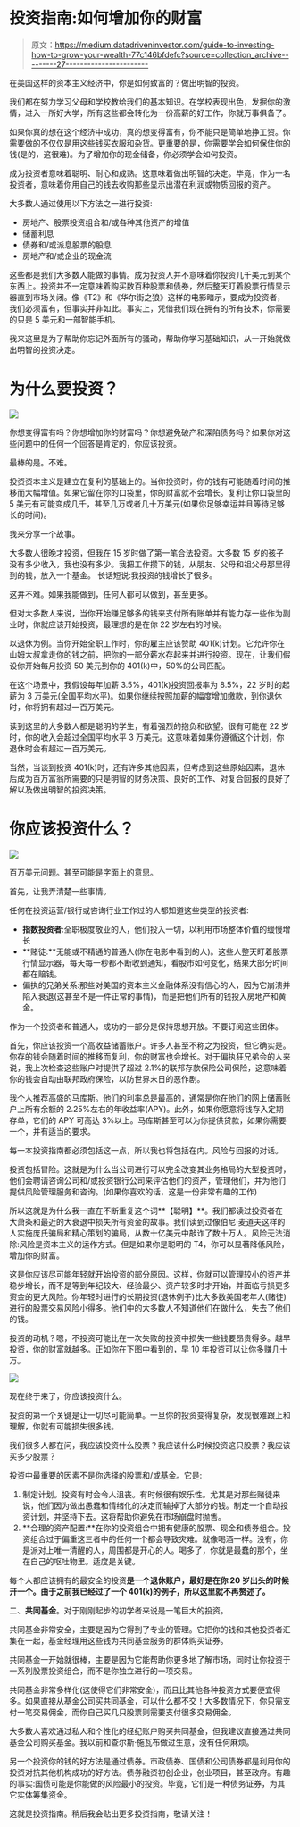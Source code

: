 # 投资指南:如何增加你的财富

> 原文：<https://medium.datadriveninvestor.com/guide-to-investing-how-to-grow-your-wealth-77c146bfdefc?source=collection_archive---------27----------------------->

在美国这样的资本主义经济中，你是如何致富的？做出明智的投资。

我们都在努力学习父母和学校教给我们的基本知识。在学校表现出色，发掘你的激情，进入一所好大学，所有这些都会转化为一份高薪的好工作，你就万事俱备了。

如果你真的想在这个经济中成功，真的想变得富有，你不能只是简单地挣工资。你需要做的不仅仅是用这些钱买衣服和杂货。更重要的是，你需要学会如何保住你的钱(是的，这很难)。为了增加你的现金储备，你必须学会如何投资。

成为投资者意味着聪明、耐心和成熟。这意味着做出明智的决定。毕竟，作为一名投资者，意味着你用自己的钱去收购那些显示出潜在利润或物质回报的资产。

大多数人通过使用以下方法之一进行投资:

*   房地产、股票投资组合和/或各种其他资产的增值
*   储蓄利息
*   债券和/或派息股票的股息
*   房地产和/或企业的现金流

这些都是我们大多数人能做的事情。成为投资人并不意味着你投资几千美元到某个东西上。投资并不一定意味着购买数百种股票和债券，然后整天盯着股票行情显示器直到市场关闭。像《T2》和《华尔街之狼》这样的电影暗示，要成为投资者，我们必须富有，但事实并非如此。事实上，凭借我们现在拥有的所有技术，你需要的只是 5 美元和一部智能手机。

我来这里是为了帮助你忘记外面所有的骚动，帮助你学习基础知识，从一开始就做出明智的投资决定。

# 为什么要投资？

![](img/2a988770b05e87983774be56a5e08758.png)

你想变得富有吗？你想增加你的财富吗？你想避免破产和深陷债务吗？如果你对这些问题中的任何一个回答是肯定的，你应该投资。

最棒的是。不难。

投资资本主义是建立在复利的基础上的。当你投资时，你的钱有可能随着时间的推移而大幅增值。如果它留在你的口袋里，你的财富就不会增长。复利让你口袋里的 5 美元有可能变成几千，甚至几万或者几十万美元(如果你足够幸运并且等待足够长的时间)。

我来分享一个故事。

大多数人很晚才投资，但我在 15 岁时做了第一笔合法投资。大多数 15 岁的孩子没有多少收入，我也没有多少。我把工作攒下的钱，从朋友、父母和祖父母那里得到的钱，放入一个基金。
长话短说:我投资的钱增长了很多。

这并不难。如果我能做到，任何人都可以做到，甚至更多。

但对大多数人来说，当你开始赚足够多的钱来支付所有账单并有能力存一些作为副业时，你就应该开始投资，最理想的是在你 22 岁左右的时候。

以退休为例。当你开始全职工作时，你的雇主应该赞助 401(k)计划。它允许你在山姆大叔拿走你的钱之前，把你的一部分薪水存起来并进行投资。现在，让我们假设你开始每月投资 50 美元到你的 401(k)中，50%的公司匹配。

在这个场景中，我假设每年加薪 3.5%，401(k)投资回报率为 8.5%，22 岁时的起薪为 3 万美元(全国平均水平)。如果你继续按照加薪的幅度增加缴款，到你退休时，你将拥有超过一百万美元。

读到这里的大多数人都是聪明的学生，有着强烈的抱负和欲望。很有可能在 22 岁时，你的收入会超过全国平均水平 3 万美元。这意味着如果你遵循这个计划，你退休时会有超过一百万美元。

当然，当谈到投资 401(k)时，还有许多其他因素，但考虑到这些原始因素，退休后成为百万富翁所需要的只是明智的财务决策、良好的工作、对复合回报的良好了解以及做出明智的投资决策。

# 你应该投资什么？

![](img/cf45c1cc5009d69df28a09d636bcfa95.png)

百万美元问题。甚至可能是字面上的意思。

首先，让我弄清楚一些事情。

任何在投资运营/银行或咨询行业工作过的人都知道这些类型的投资者:

*   **指数投资者**:全职极度敬业的人，他们投入一切，以利用市场整体价值的缓慢增长
*   **赌徒:**无能或不精通的普通人(你在电影中看到的人)。这些人整天盯着股票行情显示器，每天每一秒都不断收到通知，看股市如何变化，结果大部分时间都在赔钱。
*   偏执的兄弟关系:那些对美国的资本主义金融体系没有信心的人，因为它崩溃并陷入衰退(这甚至不是一件正常的事情)，而是把他们所有的钱投入房地产和黄金。

作为一个投资者和普通人，成功的一部分是保持思想开放。不要订阅这些团体。

首先，你应该投资一个高收益储蓄账户。许多人甚至不称之为投资，但它确实是。你存的钱会随着时间的推移而复利，你的财富也会增长。对于偏执狂兄弟会的人来说，我上次检查这些账户时提供了超过 2.1%的联邦存款保险公司保险，这意味着你的钱会自动由联邦政府保险，以防世界末日的恶作剧。

我个人推荐高盛的马库斯。他们的利率总是最高的，通常是你在他们的网上储蓄账户上所有余额的 2.25%左右的年收益率(APY)。此外，如果你愿意将钱存入定期存单，它们的 APY 可高达 3%以上。马库斯甚至可以为你提供贷款，如果你需要一个，并有适当的要求。

每一本投资指南都必须包括这一点，所以我也将包括在内。风险与回报的对话。

投资包括冒险。这就是为什么当公司进行可以完全改变其业务格局的大型投资时，他们会聘请咨询公司和/或投资银行公司来评估他们的资产，管理他们，并为他们提供风险管理服务和咨询。(如果你喜欢的话，这是一份非常有趣的工作)

所以这就是为什么我一直在不断重复这个词**【聪明】**。我们都读过投资者在大萧条和最近的大衰退中损失所有资金的故事。我们读到过像伯尼·麦道夫这样的人实施庞氏骗局和精心策划的骗局，从数十亿美元中敲诈了数十万人。风险无法消除:风险是资本主义的运作方式。但是如果你是聪明的 T4，你可以显著降低风险，增加你的财富。

这是你应该尽可能年轻就开始投资的部分原因。这样，你就可以管理较小的资产并稳步增长，而不是等到年纪较大、经验最少、资产较多时才开始，并面临亏损更多资金的更大风险。你年轻时进行的长期投资(退休例子)比大多数美国老年人(赌徒)进行的股票交易风险小得多。他们中的大多数人不知道他们在做什么，失去了他们的钱。

投资的动机？嗯，不投资可能比在一次失败的投资中损失一些钱要昂贵得多。越早投资，你的财富就越多。正如你在下图中看到的，早 10 年投资可以让你多赚几十万。

![](img/9022ed5a57d7c73779df5ba23a2dcdb0.png)

现在终于来了，你应该投资什么。

投资的第一个关键是让一切尽可能简单。一旦你的投资变得复杂，发现很难跟上和理解，你就有可能损失很多钱。

我们很多人都在问，我应该投资什么股票？我应该什么时候投资这只股票？我应该买多少股票？

投资中最重要的因素不是你选择的股票和/或基金。它是:

1.  制定计划。投资有时会令人沮丧。有时候很有娱乐性。尤其是对那些赌徒来说，他们因为做出愚蠢和情绪化的决定而输掉了大部分的钱。制定一个自动投资计划，并坚持下去。这将帮助你避免在市场崩盘时抛售。
2.  **合理的资产配置:**在你的投资组合中拥有健康的股票、现金和债券组合。投资组合过于偏重这三者中的任何一个都会导致灾难。就像喝酒一样。没有，你是派对上唯一清醒的人，周围都是开心的人。喝多了，你就是最蠢的那个，坐在自己的呕吐物里。适度是关键。

每个人都应该拥有的最安全的投资**是一个退休账户，最好是在你 20 岁出头的时候开一个。由于之前我已经过了一个 401(k)的例子，所以这里就不再赘述了。**

二、**共同基金**。对于刚刚起步的初学者来说是一笔巨大的投资。

共同基金非常安全，主要是因为它得到了专业的管理。它把你的钱和其他投资者汇集在一起，基金经理用这些钱为共同基金服务的群体购买证券。

共同基金一开始就很棒，主要是因为它能帮助你更多地了解市场，同时让你投资于一系列股票投资组合，而不是你独立进行的一项交易。

共同基金非常多样化(这使得它们非常安全)，而且比其他各种投资方式要便宜得多。如果直接从基金公司买共同基金，可以什么都不交！大多数情况下，你只需支付一笔交易佣金，而你自己买几只股票则需要支付很多交易佣金。

大多数人喜欢通过私人和个性化的经纪账户购买共同基金，但我建议直接通过共同基金公司购买基金。我以前和查尔斯·施瓦布做过生意，没有任何麻烦。

另一个投资你的钱的好方法是通过债券。市政债券、国债和公司债券都是利用你的投资对抗其他机构成功的好方法。债券融资初创企业，创业项目，甚至政府。有趣的事实:国债可能是你能做的风险最小的投资。毕竟，它们是一种债务证券，为其它实体筹集资金。

这就是投资指南。稍后我会贴出更多投资指南，敬请关注！